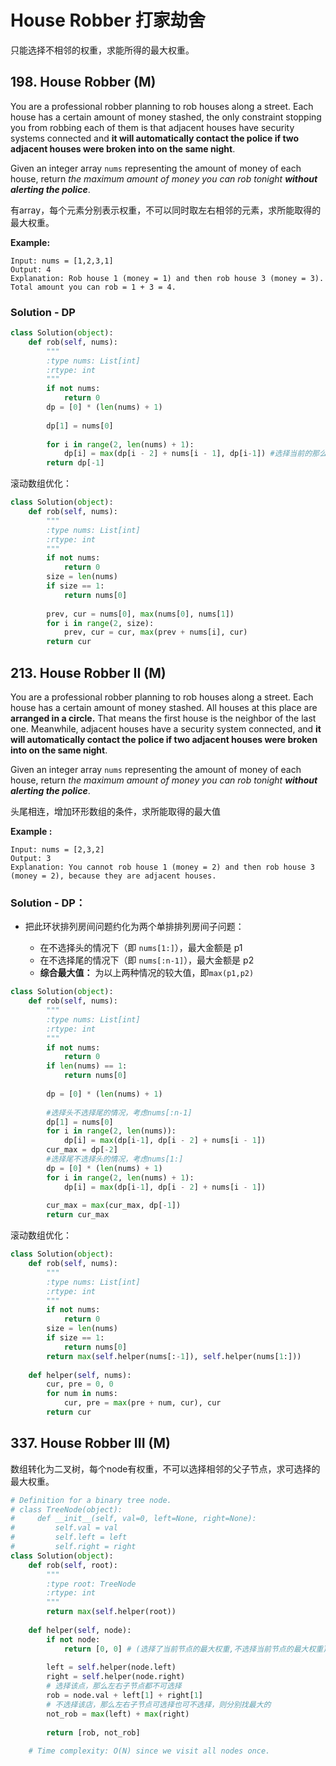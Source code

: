 # House Robber 打家劫舍

只能选择不相邻的权重，求能所得的最大权重。

## 198. House Robber (M)

You are a professional robber planning to rob houses along a street. Each house has a certain amount of money stashed, the only constraint stopping you from robbing each of them is that adjacent houses have security systems connected and **it will automatically contact the police if two adjacent houses were broken into on the same night**.

Given an integer array `nums` representing the amount of money of each house, return *the maximum amount of money you can rob tonight **without alerting the police***.

有array，每个元素分别表示权重，不可以同时取左右相邻的元素，求所能取得的最大权重。

**Example:**

```
Input: nums = [1,2,3,1]
Output: 4
Explanation: Rob house 1 (money = 1) and then rob house 3 (money = 3).
Total amount you can rob = 1 + 3 = 4.
```

### Solution - DP

```python
class Solution(object):
    def rob(self, nums):
        """
        :type nums: List[int]
        :rtype: int
        """
        if not nums:
            return 0
        dp = [0] * (len(nums) + 1)
        
        dp[1] = nums[0]
        
        for i in range(2, len(nums) + 1):
            dp[i] = max(dp[i - 2] + nums[i - 1], dp[i-1]) #选择当前的那么考虑前i-2个数最大权重加上当前权重，不选择当前的则考虑前i-1最大
        return dp[-1]
```

滚动数组优化：

```python
class Solution(object):
    def rob(self, nums):
        """
        :type nums: List[int]
        :rtype: int
        """
    	if not nums:
            return 0
        size = len(nums)
        if size == 1:
            return nums[0]
        
        prev, cur = nums[0], max(nums[0], nums[1])
        for i in range(2, size):
            prev, cur = cur, max(prev + nums[i], cur)
        return cur
```

## 213. House Robber II (M)

You are a professional robber planning to rob houses along a street. Each house has a certain amount of money stashed. All houses at this place are **arranged in a circle.** That means the first house is the neighbor of the last one. Meanwhile, adjacent houses have a security system connected, and **it will automatically contact the police if two adjacent houses were broken into on the same night**.

Given an integer array `nums` representing the amount of money of each house, return *the maximum amount of money you can rob tonight **without alerting the police***.

头尾相连，增加环形数组的条件，求所能取得的最大值

**Example :**

```
Input: nums = [2,3,2]
Output: 3
Explanation: You cannot rob house 1 (money = 2) and then rob house 3 (money = 2), because they are adjacent houses.
```

### Solution - DP：

* 把此环状排列房间问题约化为两个单排排列房间子问题：

  * 在不选择头的情况下（即 `nums[1:]`），最大金额是 p1
  * 在不选择尾的情况下（即 `nums[:n-1]`），最大金额是 p2 
  * **综合最大值：** 为以上两种情况的较大值，即`max(p1,p2)`

```python
class Solution(object):
    def rob(self, nums):
        """
        :type nums: List[int]
        :rtype: int
        """
        if not nums:
            return 0
        if len(nums) == 1:
            return nums[0]
        
        dp = [0] * (len(nums) + 1)
        
        #选择头不选择尾的情况，考虑nums[:n-1]
        dp[1] = nums[0]
        for i in range(2, len(nums)):
            dp[i] = max(dp[i-1], dp[i - 2] + nums[i - 1])
        cur_max = dp[-2]
        #选择尾不选择头的情况，考虑nums[1:]
        dp = [0] * (len(nums) + 1)
        for i in range(2, len(nums) + 1):
            dp[i] = max(dp[i-1], dp[i - 2] + nums[i - 1])
            
        cur_max = max(cur_max, dp[-1])
        return cur_max
```

滚动数组优化：

```python
class Solution(object):
    def rob(self, nums):
        """
        :type nums: List[int]
        :rtype: int
        """
        if not nums:
            return 0
        size = len(nums)
        if size == 1:
            return nums[0]
        return max(self.helper(nums[:-1]), self.helper(nums[1:]))
   	
    def helper(self, nums):
        cur, pre = 0, 0
        for num in nums:
            cur, pre = max(pre + num, cur), cur
        return cur
```

## 337. House Robber III (M)

数组转化为二叉树，每个node有权重，不可以选择相邻的父子节点，求可选择的最大权重。

```python
# Definition for a binary tree node.
# class TreeNode(object):
#     def __init__(self, val=0, left=None, right=None):
#         self.val = val
#         self.left = left
#         self.right = right
class Solution(object):
    def rob(self, root):
        """
        :type root: TreeNode
        :rtype: int
        """
        return max(self.helper(root))
    
    def helper(self, node):
        if not node:
            return [0, 0] # (选择了当前节点的最大权重,不选择当前节点的最大权重)
        
        left = self.helper(node.left)
        right = self.helper(node.right)
        # 选择该点，那么左右子节点都不可选择
        rob = node.val + left[1] + right[1]
        # 不选择该店，那么左右子节点可选择也可不选择，则分别找最大的
        not_rob = max(left) + max(right)
    
        return [rob, not_rob]
    
    # Time complexity: O(N) since we visit all nodes once.
```

